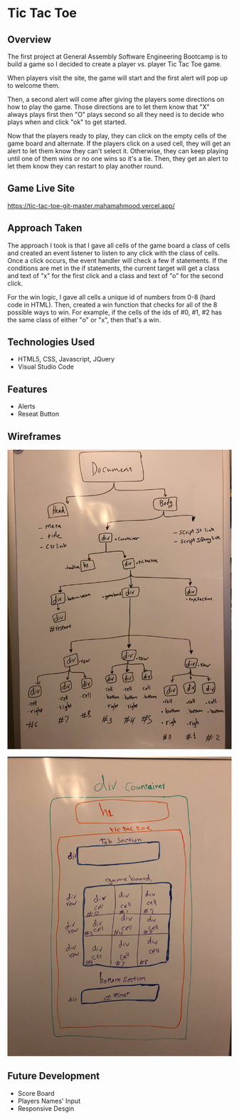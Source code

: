 # Tic Tac Toe

## Overview

The first project at General Assembly Software Engineering Bootcamp is to build a game so I decided to create a player vs. player Tic Tac Toe game. 

When players visit the site, the game will start and the first alert will pop up to welcome them. 

Then, a second alert will come after giving the players some directions on how to play the game. Those directions are to let them know that "X" always plays first then "O" plays second so all they need is to decide who plays when and click "ok" to get started.

Now that the players ready to play, they can click on the empty cells of the game board and alternate. If the players click on a used cell, they will get an alert to let them know they can't select it. Otherwise, they can keep playing until one of them wins or no one wins so it's a tie. Then, they get an alert to let them know they can restart to play another round.

## Game Live Site
https://tic-tac-toe-git-master.mahamahmood.vercel.app/

## Approach Taken
The approach I took is that I gave all cells of the game board a class of cells and created an event listener to listen to any click with the class of cells. Once a click occurs, the event handler will check a few if statements. If the conditions are met in the if statements, the current target will get a class and text of "x" for the first click and a class and text of "o" for the second click.

For the win logic, I gave all cells a unique id of numbers from 0-8 (hard code in HTML). Then, created a win function that checks for all of the 8 possible ways to win. For example, if the cells of the ids of #0, #1, #2 has the same class of either "o" or "x", then that's a win.


## Technologies Used

- HTML5, CSS, Javascript, JQuery
- Visual Studio Code

## Features

- Alerts
- Reseat Button

## Wireframes 
![html wirefram](img/html.jpg)

![css wirefram](img/css.jpg)

## Future Development

- Score Board
- Players Names' Input
- Responsive Desgin
